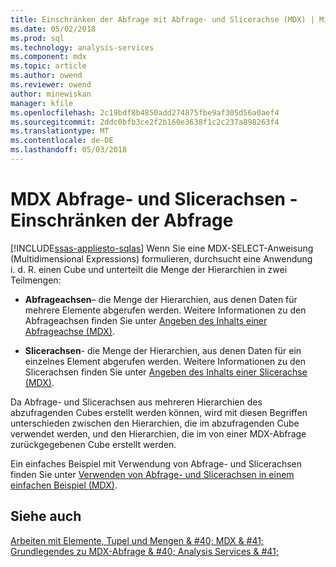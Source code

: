 ```yaml
---
title: Einschränken der Abfrage mit Abfrage- und Slicerachse (MDX) | Microsoft Docs
ms.date: 05/02/2018
ms.prod: sql
ms.technology: analysis-services
ms.component: mdx
ms.topic: article
ms.author: owend
ms.reviewer: owend
author: minewiskan
manager: kfile
ms.openlocfilehash: 2c19bdf8b4850add274875fbe9af305d56a0aef4
ms.sourcegitcommit: 2ddc0bfb3ce2f2b160e3638f1c2c237a898263f4
ms.translationtype: MT
ms.contentlocale: de-DE
ms.lasthandoff: 05/03/2018
---
```

# <a name="mdx-query-and-slicer-axes---restricting-the-query"></a>MDX Abfrage- und Slicerachsen - Einschränken der Abfrage
[!INCLUDE[ssas-appliesto-sqlas](../../../includes/ssas-appliesto-sqlas.md)]
  Wenn Sie eine MDX-SELECT-Anweisung (Multidimensional Expressions) formulieren, durchsucht eine Anwendung i. d. R. einen Cube und unterteilt die Menge der Hierarchien in zwei Teilmengen:  
  
-   **Abfrageachsen**– die Menge der Hierarchien, aus denen Daten für mehrere Elemente abgerufen werden. Weitere Informationen zu den Abfrageachsen finden Sie unter [Angeben des Inhalts einer Abfrageachse &#40;MDX&#41;](../../../analysis-services/multidimensional-models/mdx/mdx-query-and-slicer-axes-specify-the-contents-of-a-query-axis.md).  
  
-   **Slicerachsen**- die Menge der Hierarchien, aus denen Daten für ein einzelnes Element abgerufen werden. Weitere Informationen zu den Slicerachsen finden Sie unter [Angeben des Inhalts einer Slicerachse &#40;MDX&#41;](../../../analysis-services/multidimensional-models/mdx/mdx-query-and-slicer-axes-specify-the-contents-of-a-slicer-axis.md).  
  
 Da Abfrage- und Slicerachsen aus mehreren Hierarchien des abzufragenden Cubes erstellt werden können, wird mit diesen Begriffen unterschieden zwischen den Hierarchien, die im abzufragenden Cube verwendet werden, und den Hierarchien, die im von einer MDX-Abfrage zurückgegebenen Cube erstellt werden.  
  
 Ein einfaches Beispiel mit Verwendung von Abfrage- und Slicerachsen finden Sie unter [Verwenden von Abfrage- und Slicerachsen in einem einfachen Beispiel &#40;MDX&#41;](../../../analysis-services/multidimensional-models/mdx/mdx-query-and-slicer-axes-using-axes-in-a-simple-example.md).  
  
## <a name="see-also"></a>Siehe auch  
 [Arbeiten mit Elemente, Tupel und Mengen & #40; MDX & #41;](../../../analysis-services/multidimensional-models/mdx/working-with-members-tuples-and-sets-mdx.md)   
 [Grundlegendes zu MDX-Abfrage & #40; Analysis Services & #41;](../../../analysis-services/multidimensional-models/mdx/mdx-query-fundamentals-analysis-services.md)  
  
  

